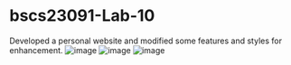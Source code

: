 # bscs23091-Lab-10
Developed a personal website and modified some features and styles for enhancement.
![image](https://github.com/HaisumBSCS23091/bscs23091-Lab-10/assets/149463455/3c1f4c7d-6ce8-4146-b567-548cdd1a6da2)
![image](https://github.com/HaisumBSCS23091/bscs23091-Lab-10/assets/149463455/49634b1a-c5fb-48b6-823e-b52e4eb925ff)
![image](https://github.com/HaisumBSCS23091/bscs23091-Lab-10/assets/149463455/f391d524-33c7-41a1-9777-071db757400f)


